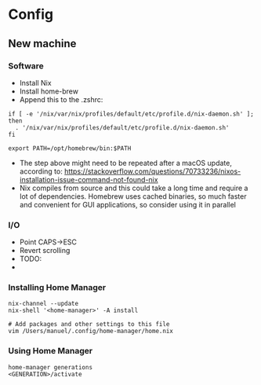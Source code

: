 # Config
## New machine

### Software
- Install Nix 
- Install home-brew
- Append this to the .zshrc:
```
if [ -e '/nix/var/nix/profiles/default/etc/profile.d/nix-daemon.sh' ]; then
  . '/nix/var/nix/profiles/default/etc/profile.d/nix-daemon.sh'
fi

export PATH=/opt/homebrew/bin:$PATH
```
- The step above might need to be repeated after a macOS update, according to: https://stackoverflow.com/questions/70733236/nixos-installation-issue-command-not-found-nix
- Nix compiles from source and this could take a long time and require a lot of dependencies. 
  Homebrew uses cached binaries, so much faster and convenient for GUI applications, so consider using it in parallel

### I/O
- Point CAPS->ESC
- Revert scrolling
- TODO: 
- 


### Installing Home Manager
```nix-channel --add https://github.com/nix-community/home-manager/archive/master.tar.gz home-manager
nix-channel --update
nix-shell '<home-manager>' -A install

# Add packages and other settings to this file
vim /Users/manuel/.config/home-manager/home.nix     
```

### Using Home Manager
```home-manager switch
home-manager generations
<GENERATION>/activate
```